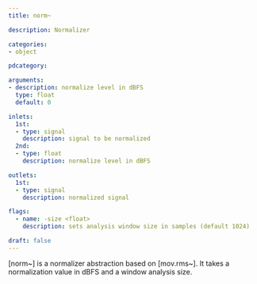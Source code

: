 ```yaml
---
title: norm~

description: Normalizer

categories:
- object

pdcategory:

arguments:
- description: normalize level in dBFS
  type: float
  default: 0

inlets:
  1st:
  - type: signal
    description: signal to be normalized
  2nd:
  - type: float
    description: normalize level in dBFS

outlets:
  1st:
  - type: signal
    description: normalized signal

flags:
  - name: -size <float>
    description: sets analysis window size in samples (default 1024)

draft: false
---
```


[norm~] is a normalizer abstraction based on [mov.rms~]. It takes a normalization value in dBFS and a window analysis size.
